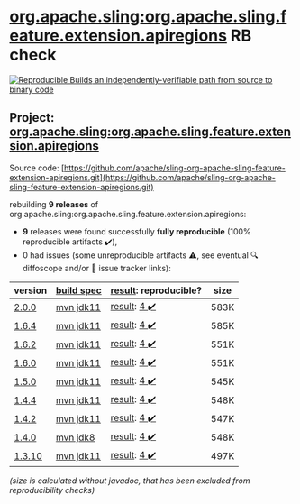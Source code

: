 [org.apache.sling:org.apache.sling.feature.extension.apiregions](https://central.sonatype.com/artifact/org.apache.sling/org.apache.sling.feature.extension.apiregions/2.0.0/versions) RB check
=======

[![Reproducible Builds](https://reproducible-builds.org/images/logos/rb.svg) an independently-verifiable path from source to binary code](https://reproducible-builds.org/)

## Project: [org.apache.sling:org.apache.sling.feature.extension.apiregions](https://central.sonatype.com/artifact/org.apache.sling/org.apache.sling.feature.extension.apiregions/2.0.0/versions)

Source code: [https://github.com/apache/sling-org-apache-sling-feature-extension-apiregions.git](https://github.com/apache/sling-org-apache-sling-feature-extension-apiregions.git)

rebuilding **9 releases** of org.apache.sling:org.apache.sling.feature.extension.apiregions:
- **9** releases were found successfully **fully reproducible** (100% reproducible artifacts :heavy_check_mark:),
- 0 had issues (some unreproducible artifacts :warning:, see eventual :mag: diffoscope and/or :memo: issue tracker links):

| version | [build spec](/BUILDSPEC.md) | [result](https://reproducible-builds.org/docs/jvm/): reproducible? | size |
| -- | --------- | ------ | -- |
| [2.0.0](https://central.sonatype.com/artifact/org.apache.sling/org.apache.sling.feature.extension.apiregions/2.0.0/pom) | [mvn jdk11](org.apache.sling.feature.extension.apiregions-2.0.0.buildspec) | [result](org.apache.sling.feature.extension.apiregions-2.0.0.buildinfo): [4 :heavy_check_mark: ](org.apache.sling.feature.extension.apiregions-2.0.0.buildcompare) | 583K |
| [1.6.4](https://central.sonatype.com/artifact/org.apache.sling/org.apache.sling.feature.extension.apiregions/1.6.4/pom) | [mvn jdk11](org.apache.sling.feature.extension.apiregions-1.6.4.buildspec) | [result](org.apache.sling.feature.extension.apiregions-1.6.4.buildinfo): [4 :heavy_check_mark: ](org.apache.sling.feature.extension.apiregions-1.6.4.buildcompare) | 585K |
| [1.6.2](https://central.sonatype.com/artifact/org.apache.sling/org.apache.sling.feature.extension.apiregions/1.6.2/pom) | [mvn jdk11](org.apache.sling.feature.extension.apiregions-1.6.2.buildspec) | [result](org.apache.sling.feature.extension.apiregions-1.6.2.buildinfo): [4 :heavy_check_mark: ](org.apache.sling.feature.extension.apiregions-1.6.2.buildcompare) | 551K |
| [1.6.0](https://central.sonatype.com/artifact/org.apache.sling/org.apache.sling.feature.extension.apiregions/1.6.0/pom) | [mvn jdk11](org.apache.sling.feature.extension.apiregions-1.6.0.buildspec) | [result](org.apache.sling.feature.extension.apiregions-1.6.0.buildinfo): [4 :heavy_check_mark: ](org.apache.sling.feature.extension.apiregions-1.6.0.buildcompare) | 551K |
| [1.5.0](https://central.sonatype.com/artifact/org.apache.sling/org.apache.sling.feature.extension.apiregions/1.5.0/pom) | [mvn jdk11](org.apache.sling.feature.extension.apiregions-1.5.0.buildspec) | [result](org.apache.sling.feature.extension.apiregions-1.5.0.buildinfo): [4 :heavy_check_mark: ](org.apache.sling.feature.extension.apiregions-1.5.0.buildcompare) | 545K |
| [1.4.4](https://central.sonatype.com/artifact/org.apache.sling/org.apache.sling.feature.extension.apiregions/1.4.4/pom) | [mvn jdk11](org.apache.sling.feature.extension.apiregions-1.4.4.buildspec) | [result](org.apache.sling.feature.extension.apiregions-1.4.4.buildinfo): [4 :heavy_check_mark: ](org.apache.sling.feature.extension.apiregions-1.4.4.buildcompare) | 548K |
| [1.4.2](https://central.sonatype.com/artifact/org.apache.sling/org.apache.sling.feature.extension.apiregions/1.4.2/pom) | [mvn jdk11](org.apache.sling.feature.extension.apiregions-1.4.2.buildspec) | [result](org.apache.sling.feature.extension.apiregions-1.4.2.buildinfo): [4 :heavy_check_mark: ](org.apache.sling.feature.extension.apiregions-1.4.2.buildcompare) | 547K |
| [1.4.0](https://central.sonatype.com/artifact/org.apache.sling/org.apache.sling.feature.extension.apiregions/1.4.0/pom) | [mvn jdk8](org.apache.sling.feature.extension.apiregions-1.4.0.buildspec) | [result](org.apache.sling.feature.extension.apiregions-1.4.0.buildinfo): [4 :heavy_check_mark: ](org.apache.sling.feature.extension.apiregions-1.4.0.buildcompare) | 548K |
| [1.3.10](https://central.sonatype.com/artifact/org.apache.sling/org.apache.sling.feature.extension.apiregions/1.3.10/pom) | [mvn jdk11](org.apache.sling.feature.extension.apiregions-1.3.10.buildspec) | [result](org.apache.sling.feature.extension.apiregions-1.3.10.buildinfo): [4 :heavy_check_mark: ](org.apache.sling.feature.extension.apiregions-1.3.10.buildcompare) | 497K |

<i>(size is calculated without javadoc, that has been excluded from reproducibility checks)</i>
